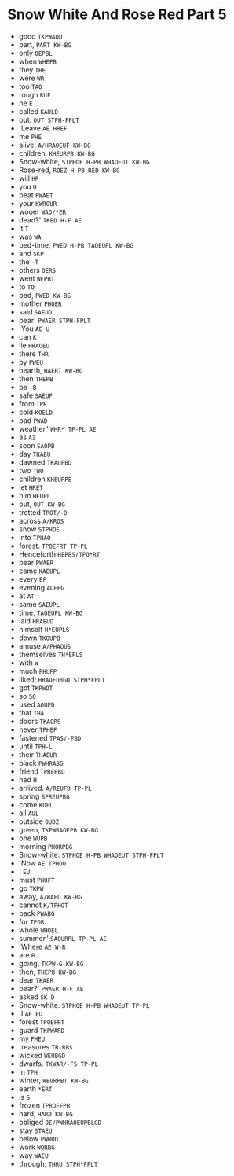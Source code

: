# Snow White And Rose Red Part 5

* good `TKPWAOD`
* part, `PART KW-BG`
* only `OEPBL`
* when `WHEPB`
* they `THE`
* were `WR`
* too `TAO`
* rough `RUF`
* he `E`
* called `KAULD`
* out: `OUT STPH-FPLT`
* 'Leave `AE HREF`
* me `PHE`
* alive, `A/HRAOEUF KW-BG`
* children, `KHEURPB KW-BG`
* Snow-white, `STPHOE H-PB WHAOEUT KW-BG`
* Rose-red, `ROEZ H-PB RED KW-BG`
* will `HR`
* you `U`
* beat `PWAET`
* your `KWROUR`
* wooer `WAO/*ER`
* dead?' `TKED H-F AE`
* it `T`
* was `WA`
* bed-time, `PWED H-PB TAOEUPL KW-BG`
* and `SKP`
* the `-T`
* others `OERS`
* went `WEPBT`
* to `TO`
* bed, `PWED KW-BG`
* mother `PHOER`
* said `SAEUD`
* bear: `PWAER STPH-FPLT`
* 'You `AE U`
* can `K`
* lie `HRAOEU`
* there `THR`
* by `PWEU`
* hearth, `HAERT KW-BG`
* then `THEPB`
* be `-B`
* safe `SAEUF`
* from `TPR`
* cold `KOELD`
* bad `PWAD`
* weather.' `WHR* TP-PL AE`
* as `AZ`
* soon `SAOPB`
* day `TKAEU`
* dawned `TKAUPBD`
* two `TWO`
* children `KHEURPB`
* let `HRET`
* him `HEUPL`
* out, `OUT KW-BG`
* trotted `TROT/-D`
* across `A/KROS`
* snow `STPHOE`
* into `TPHAO`
* forest. `TPOEFRT TP-PL`
* Henceforth `HEPBS/TPO*RT`
* bear `PWAER`
* came `KAEUPL`
* every `EF`
* evening `AOEPG`
* at `AT`
* same `SAEUPL`
* time, `TAOEUPL KW-BG`
* laid `HRAEUD`
* himself `H*EUPLS`
* down `TKOUPB`
* amuse `A/PHAOUS`
* themselves `TH*EPLS`
* with `W`
* much `PHUFP`
* liked; `HRAOEUBGD STPH*FPLT`
* got `TKPWOT`
* so `SO`
* used `AOUFD`
* that `THA`
* doors `TKAORS`
* never `TPHEF`
* fastened `TPAS/-PBD`
* until `TPH-L`
* their `THAEUR`
* black `PWHRABG`
* friend `TPREPBD`
* had `H`
* arrived. `A/REUFD TP-PL`
* spring `SPREUPBG`
* come `KOPL`
* all `AUL`
* outside `OUDZ`
* green, `TKPWRAOEPB KW-BG`
* one `WUPB`
* morning `PHORPBG`
* Snow-white: `STPHOE H-PB WHAOEUT STPH-FPLT`
* 'Now `AE TPHOU`
* I `EU`
* must `PHUFT`
* go `TKPW`
* away, `A/WAEU KW-BG`
* cannot `K/TPHOT`
* back `PWABG`
* for `TPOR`
* whole `WHOEL`
* summer.' `SAOURPL TP-PL AE`
* 'Where `AE W-R`
* are `R`
* going, `TKPW-G KW-BG`
* then, `THEPB KW-BG`
* dear `TKAER`
* bear?' `PWAER H-F AE`
* asked `SK-D`
* Snow-white. `STPHOE H-PB WHAOEUT TP-PL`
* 'I `AE EU`
* forest `TPOEFRT`
* guard `TKPWARD`
* my `PHEU`
* treasures `TR-RBS`
* wicked `WEUBGD`
* dwarfs. `TKWAR/-FS TP-PL`
* In `TPH`
* winter, `WEURPBT KW-BG`
* earth `*ERT`
* is `S`
* frozen `TPROEFPB`
* hard, `HARD KW-BG`
* obliged `OE/PWHRAOEUPBLGD`
* stay `STAEU`
* below `PWHRO`
* work `WORBG`
* way `WAEU`
* through; `THRU STPH*FPLT`
